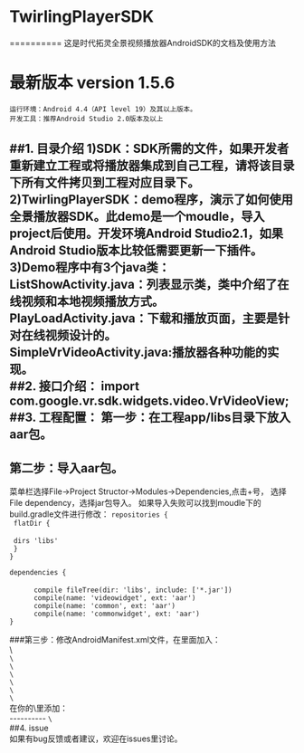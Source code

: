 # TwirlingPlayerSDK
==========
这是时代拓灵全景视频播放器AndroidSDK的文档及使用方法
# 最新版本 version 1.5.6
	运行环境：Android 4.4（API level 19）及其以上版本。
	开发工具：推荐Android Studio 2.0版本及以上
##1. 目录介绍
1)SDK：SDK所需的文件，如果开发者重新建立工程或将播放器集成到自己工程，请将该目录下所有文件拷贝到工程对应目录下。<br/>
2)TwirlingPlayerSDK：demo程序，演示了如何使用全景播放器SDK。此demo是一个moudle，导入project后使用。开发环境Android Studio2.1，如果Android Studio版本比较低需要更新一下插件。<br/>
3)Demo程序中有3个java类：<br/>
	ListShowActivity.java：列表显示类，类中介绍了在线视频和本地视频播放方式。<br/>
	PlayLoadActivity.java：下载和播放页面，主要是针对在线视频设计的。<br/>
	SimpleVrVideoActivity.java:播放器各种功能的实现。<br/>
##2. 接口介绍：
import com.google.vr.sdk.widgets.video.VrVideoView;<br/>
##3. 工程配置：
第一步：在工程app/libs目录下放入aar包。
--------
第二步：导入aar包。<br/>
--------
菜单栏选择File->Project Structor->Modules->Dependencies,点击+号，
选择File dependency，选择jar包导入。
如果导入失败可以找到moudle下的build.gradle文件进行修改：
<code>repositories {</code><br/>
<code>			flatDir {<br/></code><br/>
<code>			dirs 'libs'</code><br/>
<code>			}</code><br/>
<code>}</code><br/>
<p></p>
<code>dependencies {<br/></code><br/>
<code>		compile fileTree(dir: 'libs', include: ['*.jar'])</code><br/>
<code>		compile(name: 'videowidget', ext: 'aar')</code><br/>
<code>		compile(name: 'common', ext: 'aar')</code><br/>
<code>		compile(name: 'commonwidget', ext: 'aar')</code><br/>
<code>}</code><br/>
<p></p>
###第三步：修改AndroidManifest.xml文件，在里面加入：<br/>
\<!-- These permissions are used by Google VR SDK to get the best Google VR headset profiles. !--><br/>
<code>\<uses-permission android:name="android.permission.INTERNET" /></code><br/>
<code>\<uses-permission android:name="android.permission.ACCESS_NETWORK_STATE" /></code><br/>
<code>\<uses-permission android:name="android.permission.READ_EXTERNAL_STORAGE" /></code><br/>
<code>\<uses-permission android:name="android.permission.ACCESS_NETWORK_STATE" /></code><br/>
<code>\<uses-permission android:name="android.permission.WRITE_EXTERNAL_STORAGE" /></code><br/>
<code>\<uses-permission android:name="android.permission.MOUNT_UNMOUNT_FILESYSTEMS"/></code><br/>
在你的\<intent-filter>里添加：<br/>
----------
<code>\<category android:name="com.google.intent.category.CARDBOARD" /></code><br/>
##4. issue<br/>
如果有bug反馈或者建议，欢迎在issues里讨论。<br/>
